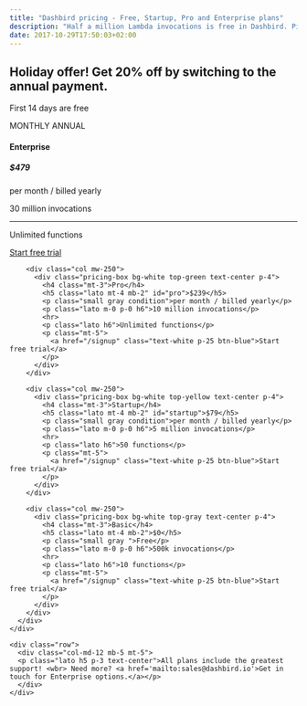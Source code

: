 ```yaml
---
title: "Dashbird pricing - Free, Startup, Pro and Enterprise plans"
description: "Half a million Lambda invocations is free in Dashbird. Pick the best powerful metrics and analytics package for your needs."
date: 2017-10-29T17:50:03+02:00
---
```


<section class="container-fluid dark-bg">
  <div class="row">
    <div class="col text-center mt-5 mb-5">
      <h2 class='text-success'>Holiday offer! Get 20% off by switching to the annual payment.</h2>
      <p class="h4 mt-4 mb-5 lato">First 14 days are free</p>
      <div class="toggle lato text-white d-inline">
        <span class="d-inline-block"><i class="fa fa-check text-green mr-2"></i>MONTHLY</span>
        <span class="active d-inline-block">ANNUAL<i class="fa fa-check text-green ml-2"></i></span>
      </div>
    </div>
  </div>

  <div class="row justify-content-md-center align-items-center mt-3">
    <div class="col-sm-11">
      <div class="row">
        <div class="col mw-250">
          <div class="pricing-box bg-white top-black text-center p-4">
              <h4 class="mt-3">Enterprise</h4>
              <h5 class="lato mt-4 mb-2" id="enterprise">$479</h5>
              <p class="small gray condition">per month / billed yearly</p>
              <p class="lato m-0 p-0 h6">30 million invocations</p>
              <hr>
              <p class="lato h6">Unlimited functions</p>
              <p class="mt-5">
                <a href="/signup" class="text-white p-25 btn-blue">Start free trial</a>
              </p>
          </div>
        </div>

        <div class="col mw-250">
          <div class="pricing-box bg-white top-green text-center p-4">
            <h4 class="mt-3">Pro</h4>
            <h5 class="lato mt-4 mb-2" id="pro">$239</h5>
            <p class="small gray condition">per month / billed yearly</p>
            <p class="lato m-0 p-0 h6">10 million invocations</p>
            <hr>
            <p class="lato h6">Unlimited functions</p>
            <p class="mt-5">
              <a href="/signup" class="text-white p-25 btn-blue">Start free trial</a>
            </p>
          </div>
        </div>

        <div class="col mw-250">
          <div class="pricing-box bg-white top-yellow text-center p-4">
            <h4 class="mt-3">Startup</h4>
            <h5 class="lato mt-4 mb-2" id="startup">$79</h5>
            <p class="small gray condition">per month / billed yearly</p>
            <p class="lato m-0 p-0 h6">5 million invocations</p>
            <hr>
            <p class="lato h6">50 functions</p>
            <p class="mt-5">
              <a href="/signup" class="text-white p-25 btn-blue">Start free trial</a>
            </p>
          </div>
        </div>

        <div class="col mw-250">
          <div class="pricing-box bg-white top-gray text-center p-4">
            <h4 class="mt-3">Basic</h4>
            <h5 class="lato mt-4 mb-2">$0</h5>
            <p class="small gray ">Free</p>
            <p class="lato m-0 p-0 h6">500k invocations</p>
            <hr>
            <p class="lato h6">10 functions</p>
            <p class="mt-5">
              <a href="/signup" class="text-white p-25 btn-blue">Start free trial</a>
            </p>
          </div>
        </div>
      </div>
    </div>

    <div class="row">
      <div class="col-md-12 mb-5 mt-5">
      <p class="lato h5 p-3 text-center">All plans include the greatest support! <wbr> Need more? <a href='mailto:sales@dashbird.io'>Get in touch for Enterprise options.</a></p>
      </div>
    </div>
  </div>

</section>
